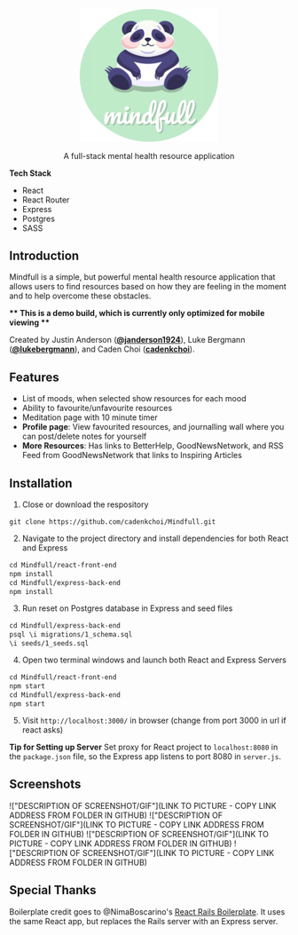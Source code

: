 <!-- TITLE -->
<div align="center">
<img src="./public/images/mindfull_logo_rounded.png" width="250"/>
<p>A full-stack mental health resource application</p>
</div>

<!-- Tech Stack -->

<b>Tech Stack</b>

- React
- React Router
- Express
- Postgres
- SASS

<!-- INTRODUCTION -->

## Introduction

Mindfull is a simple, but powerful mental health resource application that allows users to find resources based on how they are feeling in the moment and to help overcome these obstacles.

<b>** This is a demo build, which is currently only optimized for mobile viewing **</b>

Created by Justin Anderson ([**@janderson1924**](https://github.com/janderson1924)), Luke Bergmann ([**@lukebergmann**](https://github.com/lukebergmann)), and Caden Choi ([**cadenkchoi**](https://github.com/cadenkchoi)).

<!-- FEATURES -->

## Features

- List of moods, when selected show resources for each mood
- Ability to favourite/unfavourite resources
- Meditation page with 10 minute timer
- **Profile page**: View favourited resources, and journalling wall where you can post/delete notes for yourself
- **More Resources**: Has links to BetterHelp, GoodNewsNetwork, and RSS Feed from GoodNewsNetwork that links to Inspiring Articles

<!-- INSTALLATION -->

## Installation

1. Close or download the respository

```
git clone https://github.com/cadenkchoi/Mindfull.git
```

2. Navigate to the project directory and install dependencies for both React and Express

```
cd Mindfull/react-front-end
npm install
cd Mindfull/express-back-end
npm install
```

3. Run reset on Postgres database in Express and seed files

```
cd Mindfull/express-back-end
psql \i migrations/1_schema.sql
\i seeds/1_seeds.sql
```

4. Open two terminal windows and launch both React and Express Servers

```
cd Mindfull/react-front-end
npm start
cd Mindfull/express-back-end
npm start
```

5. Visit `http://localhost:3000/` in browser
   (change from port 3000 in url if react asks)

<b>Tip for Setting up Server</b>
Set proxy for React project to `localhost:8080` in the `package.json` file, so the Express app listens to port 8080 in `server.js`.

## Screenshots

!["DESCRIPTION OF SCREENSHOT/GIF"](LINK TO PICTURE - COPY LINK ADDRESS FROM FOLDER IN GITHUB)
!["DESCRIPTION OF SCREENSHOT/GIF"](LINK TO PICTURE - COPY LINK ADDRESS FROM FOLDER IN GITHUB)
!["DESCRIPTION OF SCREENSHOT/GIF"](LINK TO PICTURE - COPY LINK ADDRESS FROM FOLDER IN GITHUB)
!["DESCRIPTION OF SCREENSHOT/GIF"](LINK TO PICTURE - COPY LINK ADDRESS FROM FOLDER IN GITHUB)

## Special Thanks

Boilerplate credit goes to @NimaBoscarino's [React Rails Boilerplate](https://github.com/NimaBoscarino/react-rails-boilerplate). It uses the same React app, but replaces the Rails server with an Express server.
